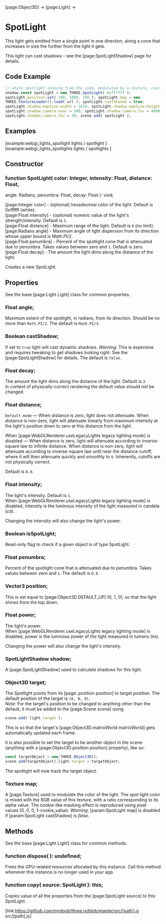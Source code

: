 [page:Object3D] → [page:Light] →

# SpotLight

This light gets emitted from a single point in one direction, along a cone
that increases in size the further from the light it gets.  
  
This light can cast shadows - see the [page:SpotLightShadow] page for details.

## Code Example

  
```ts  
// white spotlight shining from the side, modulated by a texture, casting a
shadow const spotLight = new THREE.SpotLight( 0xffffff );
spotLight.position.set( 100, 1000, 100 ); spotLight.map = new
THREE.TextureLoader().load( url ); spotLight.castShadow = true;
spotLight.shadow.mapSize.width = 1024; spotLight.shadow.mapSize.height = 1024;
spotLight.shadow.camera.near = 500; spotLight.shadow.camera.far = 4000;
spotLight.shadow.camera.fov = 30; scene.add( spotLight );  
```  

## Examples

[example:webgl_lights_spotlight lights / spotlight ]  
[example:webgl_lights_spotlights lights / spotlights ]

## Constructor

###  function SpotLight( color: Integer, intensity: Float, distance: Float,
angle: Radians, penumbra: Float, decay: Float ): void;

[page:Integer color] - (optional) hexadecimal color of the light. Default is
0xffffff (white).  
[page:Float intensity] - (optional) numeric value of the light's
strength/intensity. Default is `1`.  
[page:Float distance] - Maximum range of the light. Default is `0` (no limit).  
[page:Radians angle] - Maximum angle of light dispersion from its direction
whose upper bound is Math.PI/2.  
[page:Float penumbra] - Percent of the spotlight cone that is attenuated due
to penumbra. Takes values between zero and `1`. Default is zero.  
[page:Float decay] - The amount the light dims along the distance of the
light.  
  
Creates a new SpotLight.

## Properties

See the base [page:Light Light] class for common properties.

###  Float angle;

Maximum extent of the spotlight, in radians, from its direction. Should be no
more than `Math.PI/2`. The default is `Math.PI/3`.

###  Boolean castShadow;

If set to `true` light will cast dynamic shadows. *Warning*: This is expensive
and requires tweaking to get shadows looking right. See the
[page:SpotLightShadow] for details. The default is `false`.

###  Float decay;

The amount the light dims along the distance of the light. Default is `2`.  
In context of physically-correct rendering the default value should not be
changed.

###  Float distance;

`Default mode` — When distance is zero, light does not attenuate. When
distance is non-zero, light will attenuate linearly from maximum intensity at
the light's position down to zero at this distance from the light.

When [page:WebGLRenderer.useLegacyLights legacy lighting mode] is disabled —
When distance is zero, light will attenuate according to inverse-square law to
infinite distance. When distance is non-zero, light will attenuate according
to inverse-square law until near the distance cutoff, where it will then
attenuate quickly and smoothly to `0`. Inherently, cutoffs are not physically
correct.

Default is `0.0`.

###  Float intensity;

The light's intensity. Default is `1`.  
When [page:WebGLRenderer.useLegacyLights legacy lighting mode] is disabled,
intensity is the luminous intensity of the light measured in candela (cd).  
  
Changing the intensity will also change the light's power.

###  Boolean isSpotLight;

Read-only flag to check if a given object is of type SpotLight.

###  Float penumbra;

Percent of the spotlight cone that is attenuated due to penumbra. Takes values
between zero and `1`. The default is `0.0`.

###  Vector3 position;

This is set equal to [page:Object3D.DEFAULT_UP] (0, 1, 0), so that the light
shines from the top down.

###  Float power;

The light's power.  
When [page:WebGLRenderer.useLegacyLights legacy lighting mode] is disabled,
power is the luminous power of the light measured in lumens (lm).  
  
Changing the power will also change the light's intensity.

###  SpotLightShadow shadow;

A [page:SpotLightShadow] used to calculate shadows for this light.

###  Object3D target;

The Spotlight points from its [page:.position position] to target.position.
The default position of the target is `(0, 0, 0)`.  
*Note*: For the target's position to be changed to anything other than the default, it must be added to the [page:Scene scene] using  
```ts  
scene.add( light.target );  
```  
This is so that the target's [page:Object3D.matrixWorld matrixWorld] gets
automatically updated each frame.  
  
It is also possible to set the target to be another object in the scene
(anything with a [page:Object3D.position position] property), like so:  
```ts  
const targetObject = new THREE.Object3D();
scene.add(targetObject);light.target = targetObject;  
```  
The spotlight will now track the target object.

###  Texture map;

A [page:Texture] used to modulate the color of the light. The spot light color
is mixed with the RGB value of this texture, with a ratio corresponding to its
alpha value. The cookie-like masking effect is reproduced using pixel values
(0, 0, 0, 1-cookie_value). *Warning*: [param:SpotLight map] is disabled if
[param:SpotLight castShadow] is *false*.

## Methods

See the base [page:Light Light] class for common methods.

###  function dispose( ): undefined;

Frees the GPU-related resources allocated by this instance. Call this method
whenever this instance is no longer used in your app.

###  function copy( source: SpotLight ): this;

Copies value of all the properties from the [page:SpotLight source] to this
SpotLight.

[link:https://github.com/mrdoob/three.js/blob/master/src/[path].js
src/[path].js]

